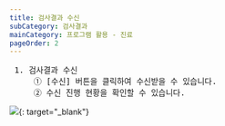 ```yaml
---
title: 검사결과 수신
subCategory: 검사결과
mainCategory: 프로그램 활용 - 진료
pageOrder: 2
---
```

<pre>
 <t2><bold>1. 검사결과 수신</bold></t2>
     ① [수신] 버튼을 클릭하여 수신받을 수 있습니다.
     ② 수신 진행 현황을 확인할 수 있습니다.
</pre>

[![](/images/{{page.url}}_1.png)](/images/{{page.url}}_1.png){: target="_blank"}